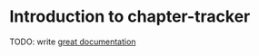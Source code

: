 # Introduction to chapter-tracker

TODO: write [great documentation](http://jacobian.org/writing/great-documentation/what-to-write/)
